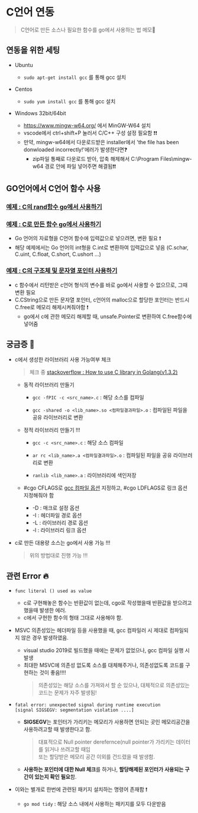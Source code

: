 # C언어 연동
> C언어로 만든 소스나 필요한 함수를 go에서 사용하는 법 메모📝   

## 연동을 위한 세팅
+ Ubuntu
   + `sudo apt-get install gcc` 를 통해 gcc 설치

+ Centos
   + `sudo yum install gcc` 를 통해 gcc 설치

+ Windows 32bit/64bit
   + https://www.mingw-w64.org/ 에서 MinGW-W64 설치
   + vscode에서 ctrl+shift+P 눌러서 C/C++ 구성 설정 필요함 ❗❗
   + 만약, mingw-w64에서 다운로드받은 installer에서 'the file has been donwloaded incorrectly!'에러가 발생한다면❓
      + zip파일 통째로 다운로드 받아, 압축 해제해서 C:\Program Files\mingw-w64 경로 안에 파일 넣어주면 해결됨❗❗


## GO언어에서 C언어 함수 사용

### [예제 : C의 rand함수 go에서 사용하기](https://github.com/sujiny-tech/TIL/blob/main/programming/Golang/c_go/cgo_example/c_rand_example.go)   
### [예제 : C로 만든 함수 go에서 사용하기](https://github.com/sujiny-tech/TIL/blob/main/programming/Golang/c_go/cgo_example/c_go_example.go)
+ Go 언어의 자료형을 C언어 함수에 입력값으로 넣으려면, 변환 필요 ❗
+ 해당 예제에서는 Go 언어의 int형을 C.int로 변환하여 입력값으로 넣음 (C.schar, C.uint, C.float, C.short, C.ushort ...)

### [예제 : C의 구조체 및 문자열 포인터 사용하기](https://github.com/sujiny-tech/TIL/blob/main/programming/Golang/c_go/cgo_example/c_memory_example.go)
+ c 함수에서 리턴받은 c언어 형식의 변수를 바로 go에서 사용할 수 없으므로, 그때 변환 필요
+ C.CString으로 만든 문자열 포인터, c언어의 malloc으로 할당한 포인터는 반드시 C.free로 메모리 해제시켜줘야함 ❗
   + go에서 c에 관한 메모리 해제할 때, unsafe.Pointer로 변환하여 C.free함수에 넣어줌


## 궁금증 🤔
+ c에서 생성한 라이브러리 사용 가능여부 체크
   > 체크 중 [stackoverflow : How to use C library in Golang(v1.3.2)](https://stackoverflow.com/questions/31868482/how-to-use-c-library-in-golangv1-3-2)

   + 동적 라이브러리 만들기
      + `gcc -fPIC -c <src_name>.c` : 해당 소스를 컴파일   

      + `gcc -shared -o <lib_name>.so <컴파일결과파일>.o` : 컴파일된 파일을 공유 라이브러리로 변환
      
   + 정적 라이브러리 만들기 !!!

      + `gcc -c <src_name>.c` : 해당 소스 컴파일    

      + `ar rc <lib_name>.a <컴파일결과파일>.o` : 컴파일된 파일을 공유 라이브러리로 변환
      + `ranlib <lib_name>.a` : 라이브러리에 색인저장   

   + #cgo CFLAGS로 [gcc 컴파일 옵션](https://github.com/sujiny-tech/TIL/blob/main/Linux_CentOS/gcc.md) 지정하고, #cgo LDFLAGS로 링크 옵션 지정해줘야 함
      + -D : 매크로 설정 옵션
      + -I : 헤더파일 경로 옵션
      + -L : 라이브러리 경로 옵션
      + -l : 라이브러리 링크 옵션
+ c로 만든 대용량 소스는 go에서 사용 가능 !!! 
   > 위의 방법대로 진행 가능 !!!
   
   
## 관련 Error 🔥

+ `func literal () used as value`
   + c로 구현해놓은 함수는 반환값이 없는데, cgo로 작성했을때 반환값을 받으려고 했을때 발생한 에러.
   + c에서 구현한 함수의 형태 그대로 사용해야 함.


+ MSVC 의존성있는 헤더파일 등을 사용했을 때, gcc 컴파일러 시 제대로 컴파일되지 않은 경우 발생하였음.
   + visual studio 2019로 빌드했을 때에는 문제가 없었으나, gcc 컴파일 실행 시 발생
   + 최대한 MSVC에 의존성 없도록 소스를 대체해주거나, 의존성없도록 코드를 구현하는 것이 좋음!!!! 
     > 의존성있는 해당 소스를 가져와서 할 순 있으나, 대체적으로 의존성있는 코드는 문제가 자주 발생됨!

+ `fatal error: unexpected signal during runtime execution`   
   `[signal SIGSEGV: segmentation violation ....]`
   + **SIGSEGV**는 포인터가 가리키는 메모리가 사용하면 안되는 곳인 메모리공간을 사용하려고할 때 발생한다고 함.
      > 대표적으로 Null pointer derefernce(null pointer가 가리키는 데이터를 읽거나 쓰려고할 때임   
      > 또는 할당받은 메모리 공간 이외를 건드렸을 때 발생함.

   + **사용하는 포인터에 대한 Null 체크**를 하거나, **할당해제된 포인터가 사용되는 구간이 있는지 확인 필요**함.   
   


+ 이와는 별개로 한번에 관련된 패키지 설치하는 명령어 존재함 ❗
   + `go mod tidy` : 해당 소스 내에서 사용하는 패키지를 모두 다운받음 
